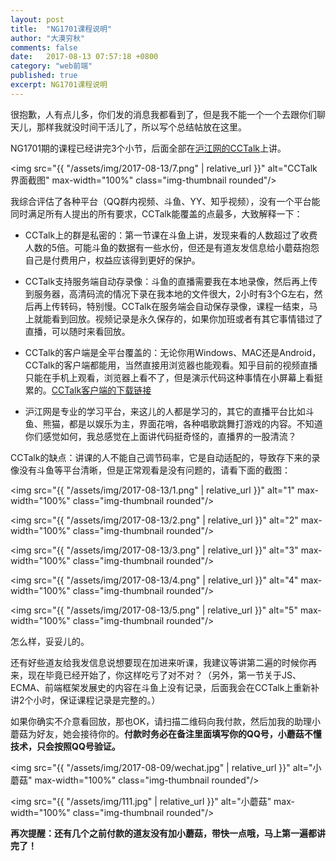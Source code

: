```yaml
---
layout: post
title:  "NG1701课程说明"
author: "大漠穷秋"
comments: false
date:   2017-08-13 07:57:18 +0800
category: "web前端"
published: true
excerpt: NG1701课程说明
---
```

很抱歉，人有点儿多，你们发的消息我都看到了，但是我不能一个一个去跟你们聊天儿，那样我就没时间干活儿了，所以写个总结帖放在这里。

NG1701期的课程已经讲完3个小节，后面全部在<a href="https://www.cctalk.com/download" target="_blank">沪江网的CCTalk</a>上讲。

<img src="{{ "/assets/img/2017-08-13/7.png" | relative_url }}" alt="CCTalk界面截图" max-width="100%" class="img-thumbnail rounded"/>

我综合评估了各种平台（QQ群内视频、斗鱼、YY、知乎视频），没有一个平台能同时满足所有人提出的所有要求，CCTalk能覆盖的点最多，大致解释一下：

- CCTalk上的群是私密的：第一节课在斗鱼上讲，发现来看的人数超过了收费人数的5倍。可能斗鱼的数据有一些水份，但还是有道友发信息给小蘑菇抱怨自己是付费用户，权益应该得到更好的保护。

- CCTalk支持服务端自动存录像：斗鱼的直播需要我在本地录像，然后再上传到服务器，高清码流的情况下录在我本地的文件很大，2小时有3个G左右，然后再上传转码，特别慢。CCTalk在服务端会自动保存录像，课程一结束，马上就能看到回放。视频记录是永久保存的，如果你加班或者有其它事情错过了直播，可以随时来看回放。

- CCTalk的客户端是全平台覆盖的：无论你用Windows、MAC还是Android，CCTalk的客户端都能用，当然直接用浏览器也能观看。知乎目前的视频直播只能在手机上观看，浏览器上看不了，但是演示代码这种事情在小屏幕上看挺累的。<a href="https://www.cctalk.com/download" target="_blank">CCTalk客户端的下载链接</a>

- 沪江网是专业的学习平台，来这儿的人都是学习的，其它的直播平台比如斗鱼、熊猫，都是以娱乐为主，界面花哨，各种唱歌跳舞打游戏的内容。不知道你们感觉如何，我总感觉在上面讲代码挺奇怪的，直播界的一股清流？

CCTalk的缺点：讲课的人不能自己调节码率，它是自动适配的，导致存下来的录像没有斗鱼等平台清晰，但是正常观看是没有问题的，请看下面的截图：

<img src="{{ "/assets/img/2017-08-13/1.png" | relative_url }}" alt="1" max-width="100%" class="img-thumbnail rounded"/>

<img src="{{ "/assets/img/2017-08-13/2.png" | relative_url }}" alt="2" max-width="100%" class="img-thumbnail rounded"/>

<img src="{{ "/assets/img/2017-08-13/3.png" | relative_url }}" alt="3" max-width="100%" class="img-thumbnail rounded"/>

<img src="{{ "/assets/img/2017-08-13/4.png" | relative_url }}" alt="4" max-width="100%" class="img-thumbnail rounded"/>

<img src="{{ "/assets/img/2017-08-13/5.png" | relative_url }}" alt="5" max-width="100%" class="img-thumbnail rounded"/>

怎么样，妥妥儿的。

还有好些道友给我发信息说想要现在加进来听课，我建议等讲第二遍的时候你再来，现在毕竟已经开始了，你这样吃亏了对不对？（另外，第一节关于JS、ECMA、前端框架发展史的内容在斗鱼上没有记录，后面我会在CCTalk上重新补讲2个小时，保证课程记录是完整的。）

如果你确实不介意看回放，那也OK，请扫描二维码向我付款，然后加我的助理小蘑菇为好友，她会接待你的。**付款时务必在备注里面填写你的QQ号，小蘑菇不懂技术，只会按照QQ号验证。**

<img src="{{ "/assets/img/2017-08-09/wechat.jpg" | relative_url }}" alt="小蘑菇" max-width="100%" class="img-thumbnail rounded"/>

<img src="{{ "/assets/img/111.jpg" | relative_url }}" alt="小蘑菇" max-width="100%" class="img-thumbnail rounded"/>

**再次提醒：还有几个之前付款的道友没有加小蘑菇，带快一点哦，马上第一遍都讲完了！**
